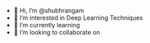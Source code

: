 - 👋 Hi, I’m @shubhrangam
- 👀 I’m interested in Deep Learning Techniques
- 🌱 I’m currently learning 
- 💞️ I’m looking to collaborate on 


<!---
shubhrangam/shubhrangam is a ✨ special ✨ repository because its `README.md` (this file) appears on your GitHub profile.
You can click the Preview link to take a look at your changes.
--->

